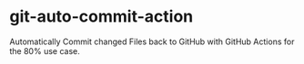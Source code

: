 # git-auto-commit-action
Automatically Commit changed Files back to GitHub with GitHub Actions for the 80% use case.
